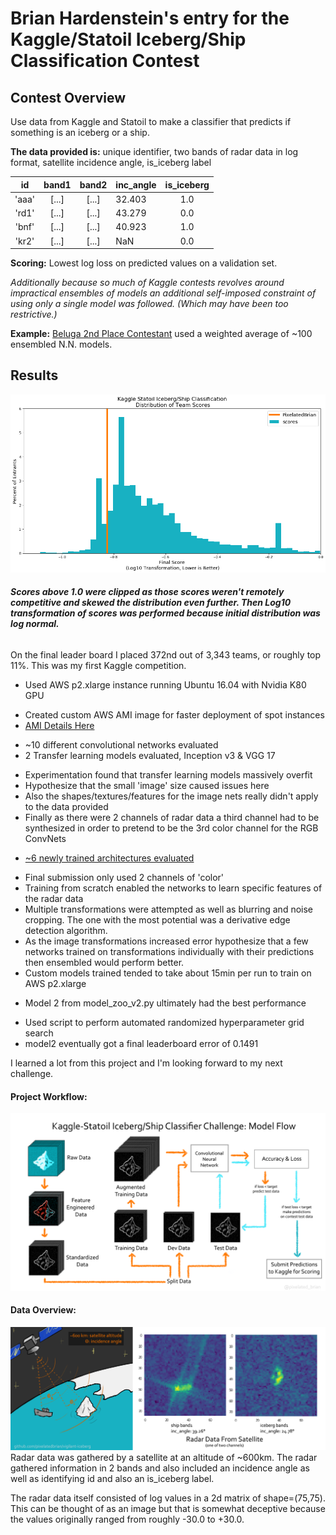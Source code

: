 # Brian Hardenstein's entry for the Kaggle/Statoil Iceberg/Ship Classification Contest
## Contest Overview
Use data from Kaggle and Statoil to make a classifier that predicts if something is an iceberg or a ship.

**The data provided is:**
unique identifier, two bands of radar data in log format, satellite incidence angle, is_iceberg label

| id | band1 | band2 | inc_angle | is_iceberg |
|:--:|:-----:|:-----:|:----------|:----------:|
|'aaa'|[...]|[...]|32.403|1.0|
|'rd1'|[...]|[...]|43.279|0.0|
|'bnf'|[...]|[...]|40.923|1.0|
|'kr2'|[...]|[...]|NaN|0.0|

**Scoring:** Lowest log loss on predicted values on a validation set.

_Additionally because so much of Kaggle contests revolves around impractical ensembles of models an additional self-imposed constraint of using only a single model was followed. (Which may have been too restrictive.)_

**Example:** [Beluga 2nd Place Contestant](https://www.kaggle.com/c/statoil-iceberg-classifier-challenge/discussion/48294) used a weighted average of ~100 ensembled N.N. models.

## Results
![competition results](/imgs/report/log_scores.png)
###### **_Scores above 1.0 were clipped as those scores weren't remotely competitive and skewed the distribution even further. Then Log10 transformation of scores was performed because initial distribution was log normal._**

On the final leader board I placed 372nd out of 3,343 teams, or roughly top 11%. This was my first Kaggle competition.

* Used AWS p2.xlarge instance running Ubuntu 16.04 with Nvidia K80 GPU
+ Created custom AWS AMI image for faster deployment of spot instances
+ [AMI Details Here](https://pixelatedbrian.github.io/2018-01-12-AWS-Deep-Learning-with-GPU/)
* ~10 different convolutional networks evaluated
* 2 Transfer learning models evaluated, Inception v3 & VGG 17
+ Experimentation found that transfer learning models massively overfit
+ Hypothesize that the small 'image' size caused issues here
+ Also the shapes/textures/features for the image nets really didn't apply to the data provided
+ Finally as there were 2 channels of radar data a third channel had to be synthesized in order to pretend to be the 3rd color channel for the RGB ConvNets
* [~6 newly trained architectures evaluated](/src/model_zoo_v2.py)
+ Final submission only used 2 channels of 'color'
+ Training from scratch enabled the networks to learn specific features of the radar data
+ Multiple transformations were attempted as well as blurring and noise cropping. The one with the most potential was a derivative edge detection algorithm.
+ As the image transformations increased error hypothesize that a few networks trained on transformations individually with their predictions then ensembled would perform better.
+ Custom models trained tended to take about 15min per run to train on AWS p2.xlarge
* Model 2 from model_zoo_v2.py ultimately had the best performance
+ Used script to perform automated randomized hyperparameter grid search
+ model2 eventually got a final leaderboard error of 0.1491


I learned a lot from this project and I'm looking forward to my next challenge.

#### Project Workflow:
![model flow](/imgs/report/model_flowchart.png)


#### Data Overview:

![data overview](/imgs/report/vigilant-iceberg_explanation_graphic_2.png)
Radar data was gathered by a satellite at an altitude of ~600km. The radar gathered information in 2 bands and also included an incidence angle as well as identifying id and also an is_iceberg label.

The radar data itself consisted of log values in a 2d matrix of shape=(75,75).  This can be thought of as an image but that is somewhat deceptive because the values originally ranged from roughly -30.0 to +30.0.
